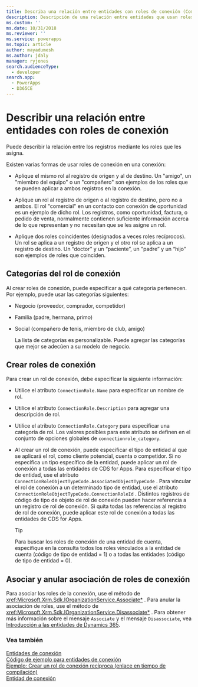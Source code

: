 ```yaml
---
title: Describa una relación entre entidades con roles de conexión (Common Data Service para aplicaciones) | Microsoft Docs
description: Descripción de una relación entre entidades que usan roles de creación de conexión y categorías de rol de conexión.
ms.custom: ''
ms.date: 10/31/2018
ms.reviewer: ''
ms.service: powerapps
ms.topic: article
author: mayadumesh
ms.author: jdaly
manager: ryjones
search.audienceType:
  - developer
search.app:
  - PowerApps
  - D365CE
---
```

# <a name="describe-a-relationship-between-entities-with-connection-roles"></a>Describir una relación entre entidades con roles de conexión

Puede describir la relación entre los registros mediante los roles que les asigna.  
  
 Existen varias formas de usar roles de conexión en una conexión:  
  
-   Aplique el mismo rol al registro de origen y al de destino. Un "amigo", un "miembro del equipo" o un "compañero" son ejemplos de los roles que se pueden aplicar a ambos registros en la conexión.  
  
-   Aplique un rol al registro de origen o al registro de destino, pero no a ambos. El rol "comercial" en un contacto con conexión de oportunidad es un ejemplo de dicho rol. Los registros, como oportunidad, factura, o pedido de venta, normalmente contienen suficiente información acerca de lo que representan y no necesitan que se les asigne un rol.  
  
-   Aplique dos roles coincidentes (designados a veces roles recíprocos). Un rol se aplica a un registro de origen y el otro rol se aplica a un registro de destino. Un “doctor” y un “paciente”, un "padre” y un “hijo” son ejemplos de roles que coinciden.  
  
## <a name="connection-role-categories"></a>Categorías del rol de conexión  
 Al crear roles de conexión, puede especificar a qué categoría pertenecen. Por ejemplo, puede usar las categorías siguientes:  
  
- Negocio (proveedor, comprador, competidor)  
  
- Familia (padre, hermana, primo)  
  
- Social (compañero de tenis, miembro de club, amigo)  
  
  La lista de categorías es personalizable. Puede agregar las categorías que mejor se adecúen a su modelo de negocio.  
  
## <a name="create-connection-roles"></a>Crear roles de conexión  
 Para crear un rol de conexión, debe especificar la siguiente información:  
  
- Utilice el atributo `ConnectionRole.Name` para especificar un nombre de rol.  
  
- Utilice el atributo `ConnectionRole.Description` para agregar una descripción de rol.  
  
- Utilice el atributo `ConnectionRole.Category` para especificar una categoría de rol. Los valores posibles para este atributo se definen en el conjunto de opciones globales de `connectionrole_category`.  
  
- Al crear un rol de conexión, puede especificar el tipo de entidad al que se aplicará el rol, como cliente potencial, cuenta o competidor. Si no especifica un tipo específico de la entidad, puede aplicar un rol de conexión a todas las entidades de CDS for Apps. Para especificar el tipo de entidad, use el atributo `ConnectionRoleObjectTypeCode.AssociatedObjectTypeCode` . Para vincular el rol de conexión a un determinado tipo de entidad, use el atributo `ConnectionRoleObjectTypeCode.ConnectionRoleId` . Distintos registros de código de tipo de objeto de rol de conexión pueden hacer referencia a un registro de rol de conexión. Si quita todas las referencias al registro de rol de conexión, puede aplicar este rol de conexión a todas las entidades de CDS for Apps.  
  
  > [!TIP]
  >  Para buscar los roles de conexión de una entidad de cuenta, especifique en la consulta todos los roles vinculados a la entidad de cuenta (código de tipo de entidad = 1) o a todas las entidades (código de tipo de entidad = 0).  
  
## <a name="associate-and-disassociate-connection-roles"></a>Asociar y anular asociación de roles de conexión  
 Para asociar los roles de la conexión, use el método de <xref:Microsoft.Xrm.Sdk.IOrganizationService.Associate*> . Para anular la asociación de roles, use el método de <xref:Microsoft.Xrm.Sdk.IOrganizationService.Disassociate*> . Para obtener más información sobre el mensaje `Associate` y el mensaje `Disassociate`, vea [Introducción a las entidades de Dynamics 365](/dynamics365/customer-engagement/developer/introduction-entities).  
  
### <a name="see-also"></a>Vea también  
 [Entidades de conexión](connection-entities.md)   
 [Código de ejemplo para entidades de conexión](/dynamics365/customer-engagement/developer/sample-code-connection-entities)   
 [Ejemplo: Crear un rol de conexión recíproca (enlace en tiempo de compilación)](/dynamics365/customer-engagement/developer/sample-create-reciprocal-connection-role-early-bound)   
 [Entidad de conexión](/reference/entities/connection.md)